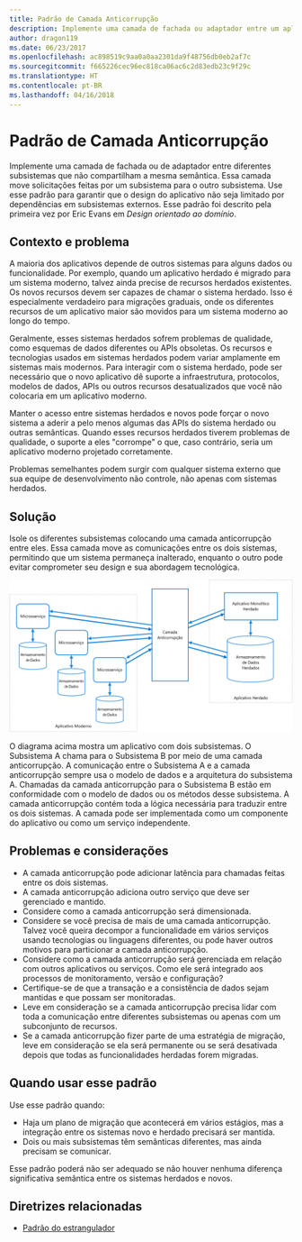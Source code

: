 ```yaml
---
title: Padrão de Camada Anticorrupção
description: Implemente uma camada de fachada ou adaptador entre um aplicativo moderno e um sistema herdado.
author: dragon119
ms.date: 06/23/2017
ms.openlocfilehash: ac898519c9aa0a0aa2301da9f48756db0eb2af7c
ms.sourcegitcommit: f665226cec96ec818ca06ac6c2d83edb23c9f29c
ms.translationtype: HT
ms.contentlocale: pt-BR
ms.lasthandoff: 04/16/2018
---
```

# <a name="anti-corruption-layer-pattern"></a>Padrão de Camada Anticorrupção

Implemente uma camada de fachada ou de adaptador entre diferentes subsistemas que não compartilham a mesma semântica. Essa camada move solicitações feitas por um subsistema para o outro subsistema. Use esse padrão para garantir que o design do aplicativo não seja limitado por dependências em subsistemas externos. Esse padrão foi descrito pela primeira vez por Eric Evans em *Design orientado ao domínio*.

## <a name="context-and-problem"></a>Contexto e problema

A maioria dos aplicativos depende de outros sistemas para alguns dados ou funcionalidade. Por exemplo, quando um aplicativo herdado é migrado para um sistema moderno, talvez ainda precise de recursos herdados existentes. Os novos recursos devem ser capazes de chamar o sistema herdado. Isso é especialmente verdadeiro para migrações graduais, onde os diferentes recursos de um aplicativo maior são movidos para um sistema moderno ao longo do tempo.

Geralmente, esses sistemas herdados sofrem problemas de qualidade, como esquemas de dados diferentes ou APIs obsoletas. Os recursos e tecnologias usados em sistemas herdados podem variar amplamente em sistemas mais modernos. Para interagir com o sistema herdado, pode ser necessário que o novo aplicativo dê suporte a infraestrutura, protocolos, modelos de dados, APIs ou outros recursos desatualizados que você não colocaria em um aplicativo moderno.

Manter o acesso entre sistemas herdados e novos pode forçar o novo sistema a aderir a pelo menos algumas das APIs do sistema herdado ou outras semânticas. Quando esses recursos herdados tiverem problemas de qualidade, o suporte a eles "corrompe" o que, caso contrário, seria um aplicativo moderno projetado corretamente. 

Problemas semelhantes podem surgir com qualquer sistema externo que sua equipe de desenvolvimento não controle, não apenas com sistemas herdados. 

## <a name="solution"></a>Solução

Isole os diferentes subsistemas colocando uma camada anticorrupção entre eles. Essa camada move as comunicações entre os dois sistemas, permitindo que um sistema permaneça inalterado, enquanto o outro pode evitar comprometer seu design e sua abordagem tecnológica.

![](./_images/anti-corruption-layer.png) 

O diagrama acima mostra um aplicativo com dois subsistemas. O Subsistema A chama para o Subsistema B por meio de uma camada anticorrupção. A comunicação entre o Subsistema A e a camada anticorrupção sempre usa o modelo de dados e a arquitetura do subsistema A. Chamadas da camada anticorrupção para o Subsistema B estão em conformidade com o modelo de dados ou os métodos desse subsistema. A camada anticorrupção contém toda a lógica necessária para traduzir entre os dois sistemas. A camada pode ser implementada como um componente do aplicativo ou como um serviço independente.

## <a name="issues-and-considerations"></a>Problemas e considerações

- A camada anticorrupção pode adicionar latência para chamadas feitas entre os dois sistemas.
- A camada anticorrupção adiciona outro serviço que deve ser gerenciado e mantido.
- Considere como a camada anticorrupção será dimensionada.
- Considere se você precisa de mais de uma camada anticorrupção. Talvez você queira decompor a funcionalidade em vários serviços usando tecnologias ou linguagens diferentes, ou pode haver outros motivos para particionar a camada anticorrupção.
- Considere como a camada anticorrupção será gerenciada em relação com outros aplicativos ou serviços. Como ele será integrado aos processos de monitoramento, versão e configuração?
- Certifique-se de que a transação e a consistência de dados sejam mantidas e que possam ser monitoradas.
- Leve em consideração se a camada anticorrupção precisa lidar com toda a comunicação entre diferentes subsistemas ou apenas com um subconjunto de recursos. 
- Se a camada anticorrupção fizer parte de uma estratégia de migração, leve em consideração se ela será permanente ou se será desativada depois que todas as funcionalidades herdadas forem migradas.

## <a name="when-to-use-this-pattern"></a>Quando usar esse padrão

Use esse padrão quando:

- Haja um plano de migração que acontecerá em vários estágios, mas a integração entre os sistemas novo e herdado precisará ser mantida.
- Dois ou mais subsistemas têm semânticas diferentes, mas ainda precisam se comunicar. 

Esse padrão poderá não ser adequado se não houver nenhuma diferença significativa semântica entre os sistemas herdados e novos. 

## <a name="related-guidance"></a>Diretrizes relacionadas

- [Padrão do estrangulador](./strangler.md)

